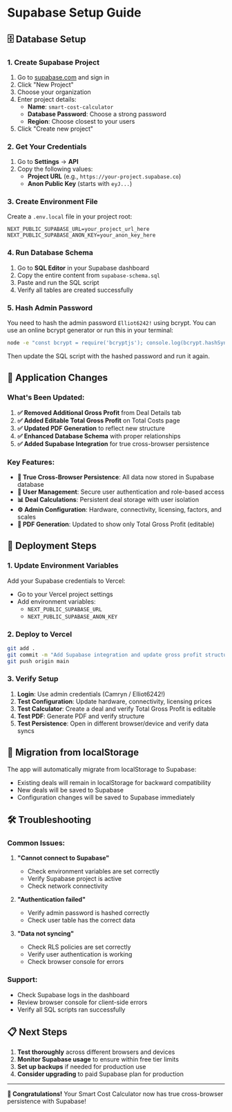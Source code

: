 # Supabase Setup Guide

## 🗄️ **Database Setup**

### 1. **Create Supabase Project**
1. Go to [supabase.com](https://supabase.com) and sign in
2. Click "New Project"
3. Choose your organization
4. Enter project details:
   - **Name**: `smart-cost-calculator`
   - **Database Password**: Choose a strong password
   - **Region**: Choose closest to your users
5. Click "Create new project"

### 2. **Get Your Credentials**
1. Go to **Settings** → **API**
2. Copy the following values:
   - **Project URL** (e.g., `https://your-project.supabase.co`)
   - **Anon Public Key** (starts with `eyJ...`)

### 3. **Create Environment File**
Create a `.env.local` file in your project root:

```env
NEXT_PUBLIC_SUPABASE_URL=your_project_url_here
NEXT_PUBLIC_SUPABASE_ANON_KEY=your_anon_key_here
```

### 4. **Run Database Schema**
1. Go to **SQL Editor** in your Supabase dashboard
2. Copy the entire content from `supabase-schema.sql`
3. Paste and run the SQL script
4. Verify all tables are created successfully

### 5. **Hash Admin Password**
You need to hash the admin password `Elliot6242!` using bcrypt. You can use an online bcrypt generator or run this in your terminal:

```bash
node -e "const bcrypt = require('bcryptjs'); console.log(bcrypt.hashSync('Elliot6242!', 10));"
```

Then update the SQL script with the hashed password and run it again.

## 🔧 **Application Changes**

### **What's Been Updated:**

1. **✅ Removed Additional Gross Profit** from Deal Details tab
2. **✅ Added Editable Total Gross Profit** on Total Costs page
3. **✅ Updated PDF Generation** to reflect new structure
4. **✅ Enhanced Database Schema** with proper relationships
5. **✅ Added Supabase Integration** for true cross-browser persistence

### **Key Features:**

- **🔐 True Cross-Browser Persistence**: All data now stored in Supabase database
- **👥 User Management**: Secure user authentication and role-based access
- **📊 Deal Calculations**: Persistent deal storage with user isolation
- **⚙️ Admin Configuration**: Hardware, connectivity, licensing, factors, and scales
- **📄 PDF Generation**: Updated to show only Total Gross Profit (editable)

## 🚀 **Deployment Steps**

### **1. Update Environment Variables**
Add your Supabase credentials to Vercel:
- Go to your Vercel project settings
- Add environment variables:
  - `NEXT_PUBLIC_SUPABASE_URL`
  - `NEXT_PUBLIC_SUPABASE_ANON_KEY`

### **2. Deploy to Vercel**
```bash
git add .
git commit -m "Add Supabase integration and update gross profit structure"
git push origin main
```

### **3. Verify Setup**
1. **Login**: Use admin credentials (Camryn / Elliot6242!)
2. **Test Configuration**: Update hardware, connectivity, licensing prices
3. **Test Calculator**: Create a deal and verify Total Gross Profit is editable
4. **Test PDF**: Generate PDF and verify structure
5. **Test Persistence**: Open in different browser/device and verify data syncs

## 🔄 **Migration from localStorage**

The app will automatically migrate from localStorage to Supabase:
- Existing deals will remain in localStorage for backward compatibility
- New deals will be saved to Supabase
- Configuration changes will be saved to Supabase immediately

## 🛠️ **Troubleshooting**

### **Common Issues:**

1. **"Cannot connect to Supabase"**
   - Check environment variables are set correctly
   - Verify Supabase project is active
   - Check network connectivity

2. **"Authentication failed"**
   - Verify admin password is hashed correctly
   - Check user table has the correct data

3. **"Data not syncing"**
   - Check RLS policies are set correctly
   - Verify user authentication is working
   - Check browser console for errors

### **Support:**
- Check Supabase logs in the dashboard
- Review browser console for client-side errors
- Verify all SQL scripts ran successfully

## 📋 **Next Steps**

1. **Test thoroughly** across different browsers and devices
2. **Monitor Supabase usage** to ensure within free tier limits
3. **Set up backups** if needed for production use
4. **Consider upgrading** to paid Supabase plan for production

---

**🎉 Congratulations!** Your Smart Cost Calculator now has true cross-browser persistence with Supabase! 